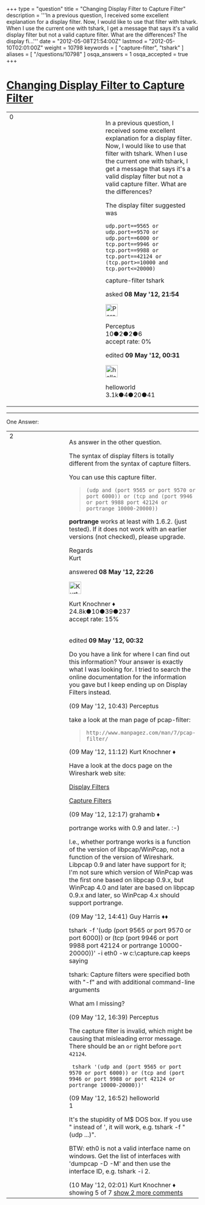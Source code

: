 +++
type = "question"
title = "Changing Display Filter to Capture Filter"
description = '''In a previous question, I received some excellent explanation for a display filter. Now, I would like to use that filter with tshark. When I use the current one with tshark, I get a message that says it&#x27;s a valid display filter but not a valid capture filter. What are the differences? The display fi...'''
date = "2012-05-08T21:54:00Z"
lastmod = "2012-05-10T02:01:00Z"
weight = 10798
keywords = [ "capture-filter", "tshark" ]
aliases = [ "/questions/10798" ]
osqa_answers = 1
osqa_accepted = true
+++

<div class="headNormal">

# [Changing Display Filter to Capture Filter](/questions/10798/changing-display-filter-to-capture-filter)

</div>

<div id="main-body">

<div id="askform">

<table id="question-table" style="width:100%;"><colgroup><col style="width: 50%" /><col style="width: 50%" /></colgroup><tbody><tr class="odd"><td style="width: 30px; vertical-align: top"><div class="vote-buttons"><span id="post-10798-upvote" class="ajax-command post-vote up" rel="nofollow" title="I like this post (click again to cancel)"> </span><div id="post-10798-score" class="post-score" title="current number of votes">0</div><span id="post-10798-downvote" class="ajax-command post-vote down" rel="nofollow" title="I dont like this post (click again to cancel)"> </span> <span id="favorite-mark" class="ajax-command favorite-mark" rel="nofollow" title="mark/unmark this question as favorite (click again to cancel)"> </span><div id="favorite-count" class="favorite-count"></div></div></td><td><div id="item-right"><div class="question-body"><p>In a previous question, I received some excellent explanation for a display filter. Now, I would like to use that filter with tshark. When I use the current one with tshark, I get a message that says it's a valid display filter but not a valid capture filter. What are the differences?</p><p>The display filter suggested was</p><pre><code>udp.port==9565 or udp.port==9570 or udp.port==6000 or tcp.port==9946 or tcp.port==9988 or tcp.port==42124 or (tcp.port&gt;=10000 and tcp.port&lt;=20000)</code></pre></div><div id="question-tags" class="tags-container tags"><span class="post-tag tag-link-capture-filter" rel="tag" title="see questions tagged &#39;capture-filter&#39;">capture-filter</span> <span class="post-tag tag-link-tshark" rel="tag" title="see questions tagged &#39;tshark&#39;">tshark</span></div><div id="question-controls" class="post-controls"></div><div class="post-update-info-container"><div class="post-update-info post-update-info-user"><p>asked <strong>08 May '12, 21:54</strong></p><img src="https://secure.gravatar.com/avatar/b47fc9ff10b938b2c04a2f791094637b?s=32&amp;d=identicon&amp;r=g" class="gravatar" width="32" height="32" alt="Perceptus&#39;s gravatar image" /><p><span>Perceptus</span><br />
<span class="score" title="10 reputation points">10</span><span title="2 badges"><span class="badge1">●</span><span class="badgecount">2</span></span><span title="2 badges"><span class="silver">●</span><span class="badgecount">2</span></span><span title="6 badges"><span class="bronze">●</span><span class="badgecount">6</span></span><br />
<span class="accept_rate" title="Rate of the user&#39;s accepted answers">accept rate:</span> <span title="Perceptus has no accepted answers">0%</span></p></div><div class="post-update-info post-update-info-edited"><p><span> edited <strong>09 May '12, 00:31</strong> </span></p><img src="https://secure.gravatar.com/avatar/362ba1008ad9a075d1556d33e97dfed6?s=32&amp;d=identicon&amp;r=g" class="gravatar" width="32" height="32" alt="helloworld&#39;s gravatar image" /><p><span>helloworld</span><br />
<span class="score" title="3149 reputation points"><span>3.1k</span></span><span title="4 badges"><span class="badge1">●</span><span class="badgecount">4</span></span><span title="20 badges"><span class="silver">●</span><span class="badgecount">20</span></span><span title="41 badges"><span class="bronze">●</span><span class="badgecount">41</span></span></p></div></div><div id="comments-container-10798" class="comments-container"></div><div id="comment-tools-10798" class="comment-tools"></div><div class="clear"></div><div id="comment-10798-form-container" class="comment-form-container"></div><div class="clear"></div></div></td></tr></tbody></table>

------------------------------------------------------------------------

<div class="tabBar">

<span id="sort-top"></span>

<div class="headQuestions">

One Answer:

</div>

</div>

<span id="10804"></span>

<div id="answer-container-10804" class="answer accepted-answer">

<table style="width:100%;"><colgroup><col style="width: 50%" /><col style="width: 50%" /></colgroup><tbody><tr class="odd"><td style="width: 30px; vertical-align: top"><div class="vote-buttons"><span id="post-10804-upvote" class="ajax-command post-vote up" rel="nofollow" title="I like this post (click again to cancel)"> </span><div id="post-10804-score" class="post-score" title="current number of votes">2</div><span id="post-10804-downvote" class="ajax-command post-vote down" rel="nofollow" title="I dont like this post (click again to cancel)"> </span> <span class="accept-answer on" rel="nofollow" title="Perceptus has selected this answer as the correct answer"> </span></div></td><td><div class="item-right"><div class="answer-body"><p>As answer in the other question.</p><p>The syntax of display filters is totally different from the syntax of capture filters.</p><p>You can use this capture filter.</p><blockquote><p><code>(udp and (port 9565 or port 9570 or port 6000)) or (tcp and (port 9946 or port 9988 port 42124 or portrange 10000-20000))</code><br />
</p></blockquote><p><strong>portrange</strong> works at least with 1.6.2. (just tested). If it does not work with an earlier versions (not checked), please upgrade.</p><p>Regards<br />
Kurt</p></div><div class="answer-controls post-controls"></div><div class="post-update-info-container"><div class="post-update-info post-update-info-user"><p>answered <strong>08 May '12, 22:26</strong></p><img src="https://secure.gravatar.com/avatar/23b7bf5b13bc2c98b2e8aa9869ca5d75?s=32&amp;d=identicon&amp;r=g" class="gravatar" width="32" height="32" alt="Kurt%20Knochner&#39;s gravatar image" /><p><span>Kurt Knochner ♦</span><br />
<span class="score" title="24767 reputation points"><span>24.8k</span></span><span title="10 badges"><span class="badge1">●</span><span class="badgecount">10</span></span><span title="39 badges"><span class="silver">●</span><span class="badgecount">39</span></span><span title="237 badges"><span class="bronze">●</span><span class="badgecount">237</span></span><br />
<span class="accept_rate" title="Rate of the user&#39;s accepted answers">accept rate:</span> <span title="Kurt Knochner has 344 accepted answers">15%</span> </br></br></p></div><div class="post-update-info post-update-info-edited"><p><span> edited <strong>09 May '12, 00:32</strong> </span></p></div></div><div id="comments-container-10804" class="comments-container"><span id="10846"></span><div id="comment-10846" class="comment"><div id="post-10846-score" class="comment-score"></div><div class="comment-text"><p>Do you have a link for where I can find out this information? Your answer is exactly what I was looking for. I tried to search the online documentation for the information you gave but I keep ending up on Display Filters instead.</p></div><div id="comment-10846-info" class="comment-info"><span class="comment-age">(09 May '12, 10:43)</span> <span class="comment-user userinfo">Perceptus</span></div></div><span id="10847"></span><div id="comment-10847" class="comment"><div id="post-10847-score" class="comment-score"></div><div class="comment-text"><p>take a look at the man page of pcap-filter:</p><blockquote><p><code>http://www.manpagez.com/man/7/pcap-filter/</code></p></blockquote></div><div id="comment-10847-info" class="comment-info"><span class="comment-age">(09 May '12, 11:12)</span> <span class="comment-user userinfo">Kurt Knochner ♦</span></div></div><span id="10851"></span><div id="comment-10851" class="comment"><div id="post-10851-score" class="comment-score"></div><div class="comment-text"><p>Have a look at the docs page on the Wireshark web site:</p><p><a href="http://www.wireshark.org/docs/man-pages/wireshark-filter.html">Display Filters</a></p><p><a href="http://wiki.wireshark.org/CaptureFilters">Capture Filters</a></p></div><div id="comment-10851-info" class="comment-info"><span class="comment-age">(09 May '12, 12:17)</span> <span class="comment-user userinfo">grahamb ♦</span></div></div><span id="10854"></span><div id="comment-10854" class="comment"><div id="post-10854-score" class="comment-score"></div><div class="comment-text"><p>portrange works with 0.9 and later. :-)</p><p>I.e., whether portrange works is a function of the version of libpcap/WinPcap, not a function of the version of Wireshark. Libpcap 0.9 and later have support for it; I'm not sure which version of WinPcap was the first one based on libpcap 0.9.x, but WinPcap 4.0 and later are based on libpcap 0.9.x and later, so WinPcap 4.x should support portrange.</p></div><div id="comment-10854-info" class="comment-info"><span class="comment-age">(09 May '12, 14:41)</span> <span class="comment-user userinfo">Guy Harris ♦♦</span></div></div><span id="10855"></span><div id="comment-10855" class="comment not_top_scorer"><div id="post-10855-score" class="comment-score"></div><div class="comment-text"><p>tshark -f '(udp (port 9565 or port 9570 or port 6000)) or (tcp (port 9946 or port 9988 port 42124 or portrange 10000-20000))' -i eth0 -w c:\capture.cap keeps saying</p><p>tshark: Capture filters were specified both with "-f" and with additional command-line arguments</p><p>What am I missing?</p></div><div id="comment-10855-info" class="comment-info"><span class="comment-age">(09 May '12, 16:39)</span> <span class="comment-user userinfo">Perceptus</span></div></div><span id="10858"></span><div id="comment-10858" class="comment not_top_scorer"><div id="post-10858-score" class="comment-score"></div><div class="comment-text"><p>The capture filter is invalid, which might be causing that misleading error message. There should be an <code>or</code> right before <code>port 42124</code>.</p><p><code> tshark '(udp and (port 9565 or port 9570 or port 6000)) or (tcp and (port 9946 or port 9988 or port 42124 or portrange 10000-20000))'</code></p></div><div id="comment-10858-info" class="comment-info"><span class="comment-age">(09 May '12, 16:52)</span> <span class="comment-user userinfo">helloworld</span></div></div><span id="10880"></span><div id="comment-10880" class="comment"><div id="post-10880-score" class="comment-score">1</div><div class="comment-text"><p>It's the stupidity of M$ DOS box. If you use " instead of ', it will work, e.g. tshark -f "(udp ...)".</p><p>BTW: eth0 is not a valid interface name on windows. Get the list of interfaces with 'dumpcap -D -M' and then use the interface ID, e.g. tshark -i 2.</p></div><div id="comment-10880-info" class="comment-info"><span class="comment-age">(10 May '12, 02:01)</span> <span class="comment-user userinfo">Kurt Knochner ♦</span></div></div></div><div id="comment-tools-10804" class="comment-tools"><span class="comments-showing"> showing 5 of 7 </span> <a href="#" class="show-all-comments-link">show 2 more comments</a></div><div class="clear"></div><div id="comment-10804-form-container" class="comment-form-container"></div><div class="clear"></div></div></td></tr></tbody></table>

</div>

<div class="paginator-container-left">

</div>

</div>

</div>


